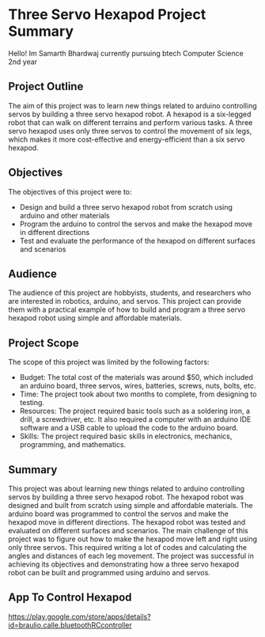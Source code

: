 # Three Servo Hexapod Project Summary
Hello! 
Im Samarth Bhardwaj currently pursuing btech 
Computer Science  2nd year
## Project Outline
The aim of this project was to learn new things related to arduino controlling servos by building a three servo hexapod robot. A hexapod is a six-legged robot that can walk on different terrains and perform various tasks. A three servo hexapod uses only three servos to control the movement of six legs, which makes it more cost-effective and energy-efficient than a six servo hexapod.

## Objectives
The objectives of this project were to:
- Design and build a three servo hexapod robot from scratch using arduino and other materials
- Program the arduino to control the servos and make the hexapod move in different directions
- Test and evaluate the performance of the hexapod on different surfaces and scenarios

## Audience
The audience of this project are hobbyists, students, and researchers who are interested in robotics, arduino, and servos. This project can provide them with a practical example of how to build and program a three servo hexapod robot using simple and affordable materials.

## Project Scope
The scope of this project was limited by the following factors:
- Budget: The total cost of the materials was around $50, which included an arduino board, three servos, wires, batteries, screws, nuts, bolts, etc.
- Time: The project took about two months to complete, from designing to testing.
- Resources: The project required basic tools such as a soldering iron, a drill, a screwdriver, etc. It also required a computer with an arduino IDE software and a USB cable to upload the code to the arduino board.
- Skills: The project required basic skills in electronics, mechanics, programming, and mathematics.

## Summary
This project was about learning new things related to arduino controlling servos by building a three servo hexapod robot. The hexapod robot was designed and built from scratch using simple and affordable materials. The arduino board was programmed to control the servos and make the hexapod move in different directions. The hexapod robot was tested and evaluated on different surfaces and scenarios. The main challenge of this project was to figure out how to make the hexapod move left and right using only three servos. This required writing a lot of codes and calculating the angles and distances of each leg movement. The project was successful in achieving its objectives and demonstrating how a three servo hexapod robot can be built and programmed using arduino and servos.
## App To Control Hexapod
https://play.google.com/store/apps/details?id=braulio.calle.bluetoothRCcontroller